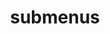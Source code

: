 ---
layout: page
title: submenus
nav: true
nav_order: 5
dropdown: true
children: 
    - title: Miscellaneous
      permalink: /projects/
    - title: divider
    - title: Repositories
      permalink: /repositories/
---